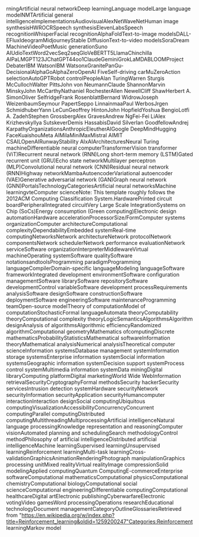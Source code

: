 rningArtificial neural networkDeep learningLanguage modelLarge language modelNMTArtificial general intelligenceImplementationsAudiovisualAlexNetWaveNetHuman image synthesisHWROCRSpeech synthesisElevenLabsSpeech recognitionWhisperFacial recognitionAlphaFoldText-to-image modelsDALL-EFluxIdeogramMidjourneyStable DiffusionText-to-video modelsSoraDream MachineVideoPoetMusic generationSuno AIUdioTextWord2vecSeq2seqGloVeBERTT5LlamaChinchilla AIPaLMGPT123JChatGPT44oo1ClaudeGeminiGrokLaMDABLOOMProject DebaterIBM WatsonIBM WatsonxGranitePanGu-DecisionalAlphaGoAlphaZeroOpenAI FiveSelf-driving carMuZeroAction selectionAutoGPTRobot controlPeopleAlan TuringWarren Sturgis McCullochWalter PittsJohn von NeumannClaude ShannonMarvin MinskyJohn McCarthyNathaniel RochesterAllen NewellCliff ShawHerbert A. SimonOliver SelfridgeFrank RosenblattBernard WidrowJoseph WeizenbaumSeymour PapertSeppo LinnainmaaPaul WerbosJrgen SchmidhuberYann LeCunGeoffrey HintonJohn HopfieldYoshua BengioLotfi A. ZadehStephen GrossbergAlex GravesAndrew NgFei-Fei LiAlex KrizhevskyIlya SutskeverDemis HassabisDavid SilverIan GoodfellowAndrej KarpathyOrganizationsAnthropicEleutherAIGoogle DeepMindHugging FaceKuaishouMeta AIMilaMiniMaxMistral AIMIT CSAILOpenAIRunwayStability AIxAIArchitecturesNeural Turing machineDifferentiable neural computerTransformerVision transformer (ViT)Recurrent neural network (RNN)Long short-term memory (LSTM)Gated recurrent unit (GRU)Echo state networkMultilayer perceptron (MLP)Convolutional neural network (CNN)Residual neural network (RNN)Highway networkMambaAutoencoderVariational autoencoder (VAE)Generative adversarial network (GAN)Graph neural network (GNN)PortalsTechnologyCategoriesArtificial neural networksMachine learningvteComputer scienceNote: This template roughly follows the 2012ACM Computing Classification System.HardwarePrinted circuit boardPeripheralIntegrated circuitVery Large Scale IntegrationSystems on Chip (SoCs)Energy consumption (Green computing)Electronic design automationHardware accelerationProcessorSize/FormComputer systems organizationComputer architectureComputational complexityDependabilityEmbedded systemReal-time computingNetworksNetwork architectureNetwork protocolNetwork componentsNetwork schedulerNetwork performance evaluationNetwork serviceSoftware organizationInterpreterMiddlewareVirtual machineOperating systemSoftware qualitySoftware notationsandtoolsProgramming paradigmProgramming languageCompilerDomain-specific languageModeling languageSoftware frameworkIntegrated development environmentSoftware configuration managementSoftware librarySoftware repositorySoftware developmentControl variableSoftware development processRequirements analysisSoftware designSoftware constructionSoftware deploymentSoftware engineeringSoftware maintenanceProgramming teamOpen-source modelTheory of computationModel of computationStochasticFormal languageAutomata theoryComputability theoryComputational complexity theoryLogicSemanticsAlgorithmsAlgorithm designAnalysis of algorithmsAlgorithmic efficiencyRandomized algorithmComputational geometryMathematics ofcomputingDiscrete mathematicsProbabilityStatisticsMathematical softwareInformation theoryMathematical analysisNumerical analysisTheoretical computer scienceInformation systemsDatabase management systemInformation storage systemsEnterprise information systemSocial information systemsGeographic information systemDecision support systemProcess control systemMultimedia information systemData miningDigital libraryComputing platformDigital marketingWorld Wide WebInformation retrievalSecurityCryptographyFormal methodsSecurity hackerSecurity servicesIntrusion detection systemHardware securityNetwork securityInformation securityApplication securityHumancomputer interactionInteraction designSocial computingUbiquitous computingVisualizationAccessibilityConcurrencyConcurrent computingParallel computingDistributed computingMultithreadingMultiprocessingArtificial intelligenceNatural language processingKnowledge representation and reasoningComputer visionAutomated planning and schedulingSearch methodologyControl methodPhilosophy of artificial intelligenceDistributed artificial intelligenceMachine learningSupervised learningUnsupervised learningReinforcement learningMulti-task learningCross-validationGraphicsAnimationRenderingPhotograph manipulationGraphics processing unitMixed realityVirtual realityImage compressionSolid modelingApplied computingQuantum ComputingE-commerceEnterprise softwareComputational mathematicsComputational physicsComputational chemistryComputational biologyComputational social scienceComputational engineeringDifferentiable computingComputational healthcareDigital artElectronic publishingCyberwarfareElectronic votingVideo gamesWord processingOperations researchEducational technologyDocument managementCategoryOutlineGlossariesRetrieved from "https://en.wikipedia.org/w/index.php?title=Reinforcement_learning&oldid=1259200247"Categories:Reinforcement learningMarkov model